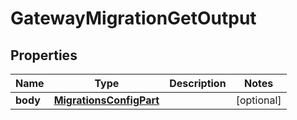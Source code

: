 

# GatewayMigrationGetOutput

## Properties

Name | Type | Description | Notes
------------ | ------------- | ------------- | -------------
**body** | [**MigrationsConfigPart**](MigrationsConfigPart.md) |  |  [optional]



